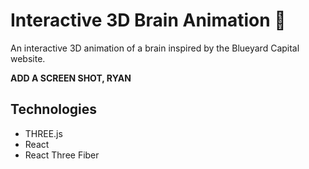 
# Interactive 3D Brain Animation 🧠

An interactive 3D animation of a brain inspired by the Blueyard Capital website.

**ADD A SCREEN SHOT, RYAN**

## Technologies

* THREE.js
* React
* React Three Fiber
